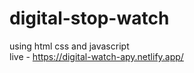 # digital-stop-watch
using html css and javascript
<br> live - https://digital-watch-apy.netlify.app/
